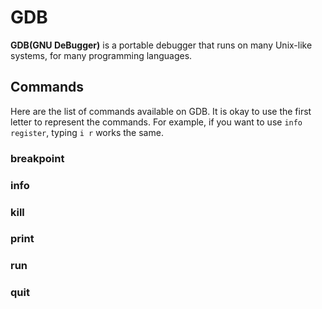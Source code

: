 # GDB
**GDB(GNU DeBugger)** is a portable debugger that runs on many Unix-like systems, for many programming languages.

## Commands
Here are the list of commands available on GDB. It is okay to use the first letter to represent the commands.
For example, if you want to use `info register`, typing `i r` works the same.

### breakpoint
### info
### kill
### print
### run
### quit
